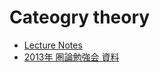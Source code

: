 # Cateogry theory

- [Lecture Notes](http://www.andrew.cmu.edu/course/80-413-713/notes/)
- [2013年 圏論勉強会 資料](http://nineties.github.io/category-seminar/#/)
